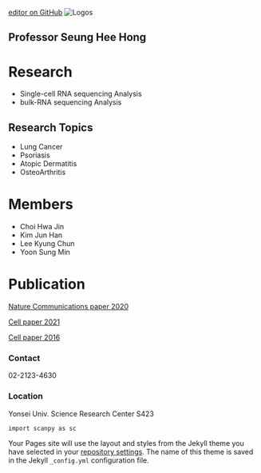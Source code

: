 [editor on GitHub](https://github.com/ysbchonglab/homepage/edit/gh-pages/index.md)
![Logos](https://user-images.githubusercontent.com/60769265/159907203-9dc60069-2c97-442d-af9e-74fef74c0aa4.jpeg)

## Professor Seung Hee Hong

# Research
- Single-cell RNA sequencing Analysis
- bulk-RNA sequencing Analysis

## Research Topics
- Lung Cancer 
- Psoriasis
- Atopic Dermatitis
- OsteoArthritis

# Members 
- Choi Hwa Jin
- Kim Jun Han
- Lee Kyung Chun
- Yoon Sung Min 

# Publication
[Nature Communications paper 2020](https://www.nature.com/articles/s41590-020-0743-0)

[Cell paper 2021](https://pubmed.ncbi.nlm.nih.gov/34384544/)

[Cell paper 2016](https://pubmed.ncbi.nlm.nih.gov/27040498/)


### Contact
02-2123-4630

### Location
Yonsei Univ. Science Research Center S423


```markdown
import scanpy as sc

```
Your Pages site will use the layout and styles from the Jekyll theme you have selected in your [repository settings](https://github.com/ysbchonglab/homepage/settings/pages). The name of this theme is saved in the Jekyll `_config.yml` configuration file.
